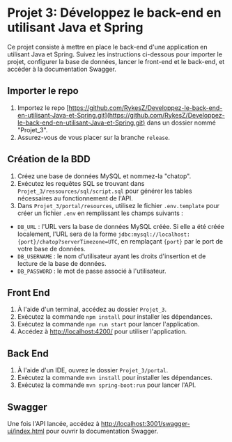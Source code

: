 # Projet 3: Développez le back-end en utilisant Java et Spring

Ce projet consiste à mettre en place le back-end d'une application en utilisant Java et Spring. Suivez les instructions ci-dessous pour importer le projet, configurer la base de données, lancer le front-end et le back-end, et accéder à la documentation Swagger.

## Importer le repo

1. Importez le repo [https://github.com/RykesZ/Developpez-le-back-end-en-utilisant-Java-et-Spring.git](https://github.com/RykesZ/Developpez-le-back-end-en-utilisant-Java-et-Spring.git) dans un dossier nommé "Projet_3".
2. Assurez-vous de vous placer sur la branche `release`.

## Création de la BDD

1. Créez une base de données MySQL et nommez-la "chatop".
2. Exécutez les requêtes SQL se trouvant dans `Projet_3/ressources/sql/script.sql` pour générer les tables nécessaires au fonctionnement de l'API.
3. Dans `Projet_3/portal/resources`, utilisez le fichier `.env.template` pour créer un fichier `.env` en remplissant les champs suivants :
  - `DB_URL` : l'URL vers la base de données MySQL créée. Si elle a été créée localement, l'URL sera de la forme `jdbc:mysql://localhost:{port}/chatop?serverTimezone=UTC`, en remplaçant `{port}` par le port de votre base de données.
  - `DB_USERNAME` : le nom d'utilisateur ayant les droits d'insertion et de lecture de la base de données.
  - `DB_PASSWORD` : le mot de passe associé à l'utilisateur.

## Front End

1. À l'aide d'un terminal, accédez au dossier `Projet_3`.
2. Exécutez la commande `npm install` pour installer les dépendances.
3. Exécutez la commande `npm run start` pour lancer l'application.
4. Accédez à [http://localhost:4200/](http://localhost:4200/) pour utiliser l'application.

## Back End

1. À l'aide d'un IDE, ouvrez le dossier `Projet_3/portal`.
2. Exécutez la commande `mvn install` pour installer les dépendances.
3. Exécutez la commande `mvn spring-boot:run` pour lancer l'API.

## Swagger

Une fois l'API lancée, accédez à [http://localhost:3001/swagger-ui/index.html](http://localhost:3001/swagger-ui/index.html) pour ouvrir la documentation Swagger.
